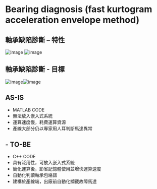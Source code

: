 # Bearing diagnosis (fast kurtogram acceleration envelope method)

## 軸承缺陷診斷 – 特性 
![image](https://user-images.githubusercontent.com/29520388/164459315-79d6962f-765d-4205-a012-5165766b2d3b.png)
![image](https://user-images.githubusercontent.com/29520388/164459432-d7bdfb30-b49a-46b5-8517-348f7a0e0db0.png)

## 軸承缺陷診斷 - 目標
![image](https://user-images.githubusercontent.com/29520388/164459559-5df7ccfd-3166-411d-aa34-15baeeb8dce4.png)![image](https://user-images.githubusercontent.com/29520388/164459880-157d365c-b20e-4935-8f89-e50201e056c3.png)

## AS-IS
- MATLAB CODE
- 無法放入嵌入式系統
- 運算速度慢，耗費運算資源
- 產線大部分仍以專家用人耳判斷馬達異常

## - TO-BE
- C++ CODE
- 具有泛用性，可放入嵌入式系統
- 簡化運算後，節省記憶體使用並增快運算速度
- 自動化判讀軸承包絡譜
- 建構於產線端，出廠前自動化攔截故障馬達
